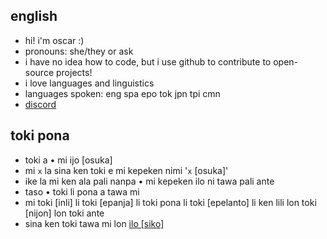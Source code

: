 ## english
- hi! i'm oscar :)
- pronouns: she/they or ask
- i have no idea how to code, but i use github to contribute to open-source projects!
- i love languages and linguistics
- languages spoken: eng spa epo tok jpn tpi cmn
- [discord](https://discordapp.com/users/925087088418885632)

## toki pona
- toki a • mi ijo [osuka]
- mi `x` la sina ken toki e mi kepeken nimi '`x` [osuka]'
- ike la mi ken ala pali nanpa • mi kepeken ilo ni tawa pali ante
- taso • toki li pona a tawa mi
- mi toki [inli] li toki [epanja] li toki pona li toki [epelanto] li ken lili lon toki [nijon] lon toki ante
- sina ken toki tawa mi lon [ilo [siko]](https://discordapp.com/users/925087088418885632)
